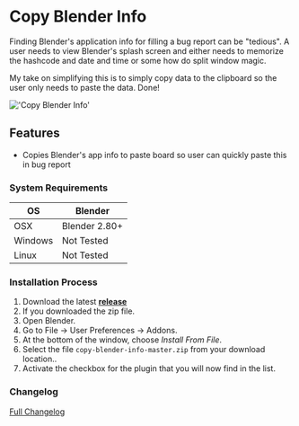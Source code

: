 # Copy Blender Info

Finding Blender's application info for filling a bug report can be "tedious". A user needs to view Blender's splash screen and either needs to memorize the hashcode and date and time or some how do split window magic.

My take on simplifying this is to simply copy data to the clipboard so the user only needs to paste the data. Done!

!['Copy Blender Info'](https://raw.githubusercontent.com/wiki/schroef/copy-blender-info/images/copy-blender-info_bl280.jpg?v001-23-02-2019)

## Features

- Copies Blender's app info to paste board so user can quickly paste this in bug report

### System Requirements

| **OS** | **Blender** |
| ------------- | ------------- |
| OSX | Blender 2.80+ |
| Windows | Not Tested |
| Linux | Not Tested |

<!--
### Blender 2.80 | Pre-release
Try this pre-release branch for Blender 2.80: [bl280_dev](https://github.com/schroef/Extra-Image-List/tree/bl280_dev)
-->

### Installation Process

1. Download the latest <b>[release](https://github.com/schroef/copy-blender-info/releases/)</b>
2. If you downloaded the zip file.
3. Open Blender.
4. Go to File -> User Preferences -> Addons.
5. At the bottom of the window, choose *Install From File*.
6. Select the file `copy-blender-info-master.zip` from your download location..
7. Activate the checkbox for the plugin that you will now find in the list.


### Changelog
[Full Changelog](CHANGELOG.md)
